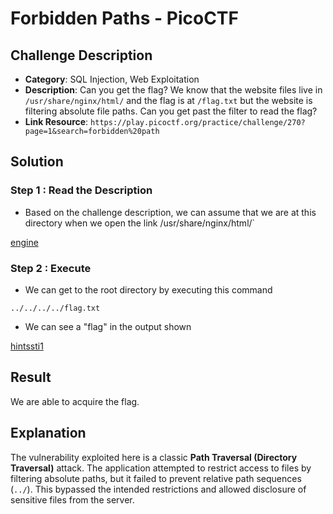 # Forbidden Paths - PicoCTF
## Challenge Description

* **Category**: SQL Injection, Web Exploitation
* **Description**: Can you get the flag?
We know that the website files live in `/usr/share/nginx/html/` and the flag is at `/flag.txt` but the website is filtering absolute file paths. Can you get past the filter to read the flag?
* **Link Resource**: `https://play.picoctf.org/practice/challenge/270?page=1&search=forbidden%20path`

## Solution

### Step 1 : Read the Description

* Based on the challenge description, we can assume that we are at this directory when we open the link
/usr/share/nginx/html/`

[engine](../../assets/forbiddenpath1.png)

### Step 2 : Execute

* We can get to the root directory by executing this command

```
../../../../flag.txt
```

* We can see a "flag" in the output shown

[hintssti1](../../assets/forbiddenpath2.png)

## Result

We are able to acquire the flag.

## Explanation

The vulnerability exploited here is a classic **Path Traversal (Directory Traversal)** attack. The application attempted to restrict access to files by filtering absolute paths, but it failed to prevent relative path sequences (`../`). This bypassed the intended restrictions and allowed disclosure of sensitive files from the server.
